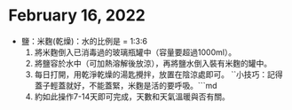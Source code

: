 # February 16, 2022

- 鹽：米麴(乾燥)：水的比例是 = 1:3:6
   1. 將米麴倒入已消毒過的玻璃瓶罐中（容量要超過1000ml）。
   2. 將鹽容於水中（可加熱溶解後放涼），再將鹽水倒入裝有米麴的罐中。
   3. 每日打開，用乾淨乾燥的湯匙攪拌，放置在陰涼處即可。
   ``小技巧：記得蓋子輕蓋就好，不能蓋緊，米麴是活的要呼吸。```md
   4. 約如此操作7-14天即可完成，天數和天氣溫暖與否有關。
